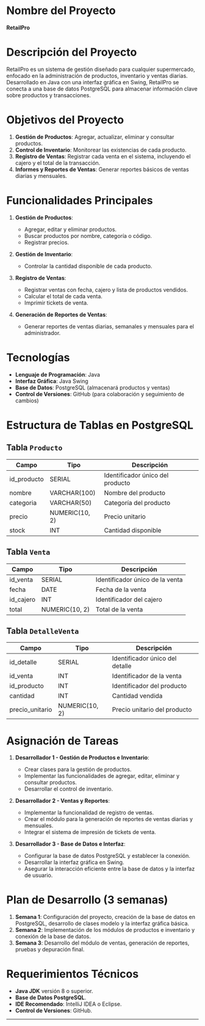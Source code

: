 # Nombre del Proyecto
**RetailPro**

# Descripción del Proyecto
RetailPro es un sistema de gestión diseñado para cualquier supermercado, enfocado en la administración de productos, inventario y ventas diarias. Desarrollado en Java con una interfaz gráfica en Swing, RetailPro se conecta a una base de datos PostgreSQL para almacenar información clave sobre productos y transacciones.

# Objetivos del Proyecto
1. **Gestión de Productos**: Agregar, actualizar, eliminar y consultar productos.
2. **Control de Inventario**: Monitorear las existencias de cada producto.
3. **Registro de Ventas**: Registrar cada venta en el sistema, incluyendo el cajero y el total de la transacción.
4. **Informes y Reportes de Ventas**: Generar reportes básicos de ventas diarias y mensuales.

# Funcionalidades Principales
1. **Gestión de Productos**:
   - Agregar, editar y eliminar productos.
   - Buscar productos por nombre, categoría o código.
   - Registrar precios.

2. **Gestión de Inventario**:
   - Controlar la cantidad disponible de cada producto.

3. **Registro de Ventas**:
   - Registrar ventas con fecha, cajero y lista de productos vendidos.
   - Calcular el total de cada venta.
   - Imprimir tickets de venta.

4. **Generación de Reportes de Ventas**:
   - Generar reportes de ventas diarias, semanales y mensuales para el administrador.

# Tecnologías
- **Lenguaje de Programación**: Java
- **Interfaz Gráfica**: Java Swing
- **Base de Datos**: PostgreSQL (almacenará productos y ventas)
- **Control de Versiones**: GitHub (para colaboración y seguimiento de cambios)

# Estructura de Tablas en PostgreSQL

## Tabla `Producto`
| Campo        | Tipo           | Descripción                      |
|--------------|----------------|----------------------------------|
| id_producto  | SERIAL         | Identificador único del producto |
| nombre       | VARCHAR(100)   | Nombre del producto              |
| categoria    | VARCHAR(50)    | Categoría del producto           |
| precio       | NUMERIC(10, 2) | Precio unitario                  |
| stock        | INT            | Cantidad disponible              |

## Tabla `Venta`
| Campo        | Tipo           | Descripción                      |
|--------------|----------------|----------------------------------|
| id_venta     | SERIAL         | Identificador único de la venta  |
| fecha        | DATE           | Fecha de la venta                |
| id_cajero    | INT            | Identificador del cajero         |
| total        | NUMERIC(10, 2) | Total de la venta                |

## Tabla `DetalleVenta`
| Campo          | Tipo           | Descripción                        |
|----------------|----------------|------------------------------------|
| id_detalle     | SERIAL         | Identificador único del detalle    |
| id_venta       | INT            | Identificador de la venta          |
| id_producto    | INT            | Identificador del producto         |
| cantidad       | INT            | Cantidad vendida                   |
| precio_unitario | NUMERIC(10, 2)| Precio unitario del producto       |

# Asignación de Tareas

1. **Desarrollador 1 - Gestión de Productos e Inventario**:
   - Crear clases para la gestión de productos.
   - Implementar las funcionalidades de agregar, editar, eliminar y consultar productos.
   - Desarrollar el control de inventario.

2. **Desarrollador 2 - Ventas y Reportes**:
   - Implementar la funcionalidad de registro de ventas.
   - Crear el módulo para la generación de reportes de ventas diarias y mensuales.
   - Integrar el sistema de impresión de tickets de venta.

3. **Desarrollador 3 - Base de Datos e Interfaz**:
   - Configurar la base de datos PostgreSQL y establecer la conexión.
   - Desarrollar la interfaz gráfica en Swing.
   - Asegurar la interacción eficiente entre la base de datos y la interfaz de usuario.

# Plan de Desarrollo (3 semanas)

1. **Semana 1**: Configuración del proyecto, creación de la base de datos en PostgreSQL, desarrollo de clases modelo y la interfaz gráfica básica.
2. **Semana 2**: Implementación de los módulos de productos e inventario y conexión de la base de datos.
3. **Semana 3**: Desarrollo del módulo de ventas, generación de reportes, pruebas y depuración final.

# Requerimientos Técnicos
- **Java JDK** versión 8 o superior.
- **Base de Datos PostgreSQL**.
- **IDE Recomendado**: IntelliJ IDEA o Eclipse.
- **Control de Versiones**: GitHub.

---
